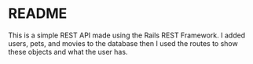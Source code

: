 # README

This is a simple REST API made using the Rails REST Framework. 
I added users, pets, and movies to the database then I used the routes to show these objects and what the user has.